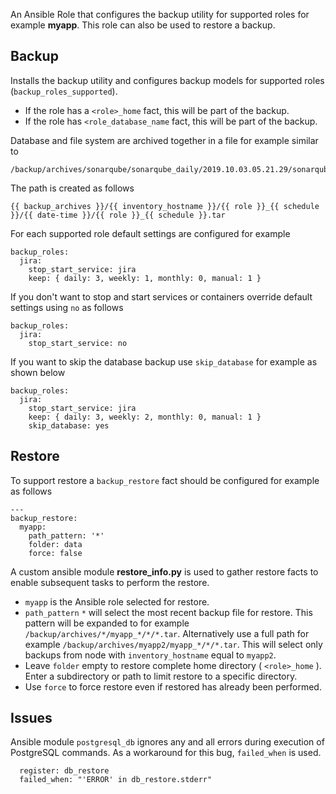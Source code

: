 
An Ansible Role that configures the backup utility for supported roles for example __myapp__. This role can also be used to restore a backup.

## Backup

Installs the backup utility and configures backup models for supported roles (`backup_roles_supported`).

- If the role has a `<role>_home` fact, this will be part of the backup.
- If the role has `<role_database_name` fact, this will be part of the backup.

Database and file system are archived together in a file for example similar to 

    /backup/archives/sonarqube/sonarqube_daily/2019.10.03.05.21.29/sonarqube_daily.tar

The path is created as follows 

    {{ backup_archives }}/{{ inventory_hostname }}/{{ role }}_{{ schedule }}/{{ date-time }}/{{ role }}_{{ schedule }}.tar

For each supported role default settings are configured for example

    backup_roles:
      jira:
        stop_start_service: jira
        keep: { daily: 3, weekly: 1, monthly: 0, manual: 1 }

If you don't want to stop and start services or containers override default settings using `no` as follows

    backup_roles:
      jira:
        stop_start_service: no

If you want to skip the database backup use `skip_database` for example as shown below

    backup_roles:
      jira:
        stop_start_service: jira
        keep: { daily: 3, weekly: 2, monthly: 0, manual: 1 }
        skip_database: yes

## Restore

To support restore a `backup_restore` fact should be configured for example as follows

    ---
    backup_restore: 
      myapp:
        path_pattern: '*'
        folder: data
        force: false  

A custom ansible module __restore_info.py__ is used to gather restore facts to enable subsequent tasks to perform the restore.

- `myapp` is the Ansible role selected for restore.
- `path_pattern` `*` will select the most recent backup file for restore. This pattern will be expanded to for example `/backup/archives/*/myapp_*/*/*.tar`. Alternatively use a full path for example `/backup/archives/myapp2/myapp_*/*/*.tar`. This will select only backups from node with `inventory_hostname` equal to `myapp2`.
- Leave `folder` empty to restore complete home directory ( `<role>_home` ). Enter a subdirectory or path to limit restore to a specific directory.
- Use `force` to force restore even if restored has already been performed. 

## Issues 

Ansible module `postgresql_db` ignores any and all errors during execution of PostgreSQL commands. As a workaround for this bug, `failed_when` is used.

      register: db_restore
      failed_when: "'ERROR' in db_restore.stderr"  
